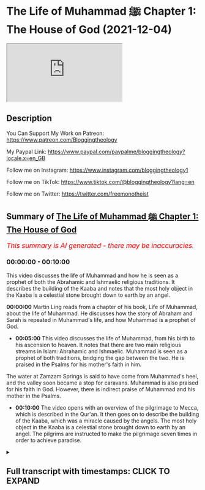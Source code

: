 # The Life of Muhammad ﷺ Chapter 1: The House of God (2021-12-04)

<iframe loading='lazy' allow='autoplay' src='https://www.youtube.com/embed/nGWuZcyGIvs'></iframe>

## Description

You Can Support My Work on Patreon:
https://www.patreon.com/Bloggingtheology

My Paypal Link: 
https://www.paypal.com/paypalme/bloggingtheology?locale.x=en_GB

Follow me on Instagram:
https://www.instagram.com/bloggingtheology1

Follow me on TikTok:
https://www.tiktok.com/@bloggingtheology?lang=en

Follow me on Twitter:
https://twitter.com/freemonotheist

## Summary of [The Life of Muhammad ﷺ Chapter 1: The House of God](https://www.youtube.com/watch?v=nGWuZcyGIvs)


*<span style="color:red; font-size:125%">This summary is AI generated - there may be inaccuracies</span>. [](/)*

### <a onclick="modifyYTiframeseektime('0')">00:00:00</a> - <a onclick="modifyYTiframeseektime('600')">00:10:00</a>

This video discusses the life of Muhammad and how he is seen as a prophet of both the Abrahamic and Ishmaelic religious traditions. It describes the building of the Kaaba and notes that the most holy object in the Kaaba is a celestial stone brought down to earth by an angel.

**<a onclick="modifyYTiframeseektime('0')">00:00:00</a>**  Martin Ling reads from a chapter of his book, Life of Muhammad, about the life of Muhammad. He discusses how the story of Abraham and Sarah is repeated in Muhammad's life, and how Muhammad is a prophet of God.
* **<a onclick="modifyYTiframeseektime('300')">00:05:00</a>** This video discusses the life of Muhammad, from his birth to his ascension to heaven. It notes that there are two main religious streams in Islam: Abrahamic and Ishmaelic. Muhammad is seen as a prophet of both traditions, bridging the gap between the two. He is praised in the Psalms for his mother's faith in him.

The water at Zamzam Springs is said to have come from Muhammad's heel, and the valley soon became a stop for caravans. Muhammad is also praised for his faith in God. However, there is indirect praise of Muhammad and his mother in the Psalms.
* **<a onclick="modifyYTiframeseektime('600')">00:10:00</a>** The video opens with an overview of the pilgrimage to Mecca, which is described in the Qur'an. It then goes on to describe the building of the Kaaba, which was a miracle caused by the angels. The most holy object in the Kaaba is a celestial stone brought down to earth by an angel. The pilgrims are instructed to make the pilgrimage seven times in order to achieve paradise.

<details><summary><h2>Full transcript with timestamps: CLICK TO EXPAND</h2></summary>

<a onclick="modifyYTiframeseektime('2')">0:00:02</a> in this video i'm going to be reading a  
<a onclick="modifyYTiframeseektime('4')">0:00:04</a> chapter from muhammad his life based on  
<a onclick="modifyYTiframeseektime('7')">0:00:07</a> the earliest sources by martin lings  
<a onclick="modifyYTiframeseektime('11')">0:00:11</a> this is a truly extraordinary biography  
<a onclick="modifyYTiframeseektime('15')">0:00:15</a> and on the inside cover it says the  
<a onclick="modifyYTiframeseektime('17')">0:00:17</a> following and i heartily endorse these  
<a onclick="modifyYTiframeseektime('19')">0:00:19</a> words  
<a onclick="modifyYTiframeseektime('20')">0:00:20</a> martin ling's life of muhammad is unlike  
<a onclick="modifyYTiframeseektime('24')">0:00:24</a> any other  
<a onclick="modifyYTiframeseektime('25')">0:00:25</a> based on arabic sources of the 8th and  
<a onclick="modifyYTiframeseektime('28')">0:00:28</a> 9th centuries  
<a onclick="modifyYTiframeseektime('30')">0:00:30</a> it owes the freshness and directness of  
<a onclick="modifyYTiframeseektime('33')">0:00:33</a> its approach to the words of the men and  
<a onclick="modifyYTiframeseektime('35')">0:00:35</a> women who heard muhammad speak and  
<a onclick="modifyYTiframeseektime('38')">0:00:38</a> witness the events of his life  
<a onclick="modifyYTiframeseektime('41')">0:00:41</a> martin lings has an unusual gift for  
<a onclick="modifyYTiframeseektime('44')">0:00:44</a> narrative  
<a onclick="modifyYTiframeseektime('46')">0:00:46</a> he has adopted a style which is at once  
<a onclick="modifyYTiframeseektime('49')">0:00:49</a> extremely readable and reflects both the  
<a onclick="modifyYTiframeseektime('51')">0:00:51</a> beauty and the simplicity and grandeur  
<a onclick="modifyYTiframeseektime('54')">0:00:54</a> of the story  
<a onclick="modifyYTiframeseektime('56')">0:00:56</a> the result is something that can be read  
<a onclick="modifyYTiframeseektime('58')">0:00:58</a> with equal enjoyment by those already  
<a onclick="modifyYTiframeseektime('61')">0:01:01</a> familiar with muhammad's life  
<a onclick="modifyYTiframeseektime('63')">0:01:03</a> and those coming to it for the first  
<a onclick="modifyYTiframeseektime('66')">0:01:06</a> time  
<a onclick="modifyYTiframeseektime('67')">0:01:07</a> and the book won a number of awards when  
<a onclick="modifyYTiframeseektime('70')">0:01:10</a> it was first published  
<a onclick="modifyYTiframeseektime('72')">0:01:12</a> so in this video i'm just going to read  
<a onclick="modifyYTiframeseektime('74')">0:01:14</a> chapter one each of the chapters in this  
<a onclick="modifyYTiframeseektime('76')">0:01:16</a> book uh is conveniently quite bite-sized  
<a onclick="modifyYTiframeseektime('79')">0:01:19</a> someone can read a chapter in each video  
<a onclick="modifyYTiframeseektime('82')">0:01:22</a> and i might just do that god willing so  
<a onclick="modifyYTiframeseektime('84')">0:01:24</a> in chapter one entitled the house of god  
<a onclick="modifyYTiframeseektime('89')">0:01:29</a> muhammad assad writes  
<a onclick="modifyYTiframeseektime('92')">0:01:32</a> the book of genesis  
<a onclick="modifyYTiframeseektime('94')">0:01:34</a> tells us that that abraham was childless  
<a onclick="modifyYTiframeseektime('97')">0:01:37</a> without the hope of children  
<a onclick="modifyYTiframeseektime('100')">0:01:40</a> and that one night god summoned him out  
<a onclick="modifyYTiframeseektime('103')">0:01:43</a> of his tent and said to him  
<a onclick="modifyYTiframeseektime('105')">0:01:45</a> look now towards heaven and count the  
<a onclick="modifyYTiframeseektime('108')">0:01:48</a> stars if thou art able to number them  
<a onclick="modifyYTiframeseektime('112')">0:01:52</a> and as abraham gazed up at the stars he  
<a onclick="modifyYTiframeseektime('115')">0:01:55</a> heard the voice say  
<a onclick="modifyYTiframeseektime('117')">0:01:57</a> so shall thy seed be  
<a onclick="modifyYTiframeseektime('121')">0:02:01</a> abraham's wife sarah was then 76 years  
<a onclick="modifyYTiframeseektime('125')">0:02:05</a> old he being 85 and long past the age of  
<a onclick="modifyYTiframeseektime('129')">0:02:09</a> child bearing  
<a onclick="modifyYTiframeseektime('131')">0:02:11</a> so she gave him her handmade hagar an  
<a onclick="modifyYTiframeseektime('134')">0:02:14</a> egyptian  
<a onclick="modifyYTiframeseektime('135')">0:02:15</a> that he might take her as his second  
<a onclick="modifyYTiframeseektime('138')">0:02:18</a> wife  
<a onclick="modifyYTiframeseektime('140')">0:02:20</a> but bitterness of feeling arose between  
<a onclick="modifyYTiframeseektime('142')">0:02:22</a> the mistress and the handmaid and hagar  
<a onclick="modifyYTiframeseektime('146')">0:02:26</a> fled from the anger of sarah and cried  
<a onclick="modifyYTiframeseektime('149')">0:02:29</a> to god in her distress  
<a onclick="modifyYTiframeseektime('153')">0:02:33</a> and he sent to her an angel with the  
<a onclick="modifyYTiframeseektime('155')">0:02:35</a> message  
<a onclick="modifyYTiframeseektime('157')">0:02:37</a> i will multiply thy seed exceedingly  
<a onclick="modifyYTiframeseektime('161')">0:02:41</a> that it shall not be numbered for  
<a onclick="modifyYTiframeseektime('163')">0:02:43</a> multitude  
<a onclick="modifyYTiframeseektime('165')">0:02:45</a> the angel also said to her behold thou  
<a onclick="modifyYTiframeseektime('168')">0:02:48</a> art with child and shall bear a son and  
<a onclick="modifyYTiframeseektime('172')">0:02:52</a> shall call his name ishmael  
<a onclick="modifyYTiframeseektime('175')">0:02:55</a> because the lord hath heard thy  
<a onclick="modifyYTiframeseektime('177')">0:02:57</a> affliction  
<a onclick="modifyYTiframeseektime('179')">0:02:59</a> then hagar returned to abraham and sarah  
<a onclick="modifyYTiframeseektime('182')">0:03:02</a> and told them what the angel had said  
<a onclick="modifyYTiframeseektime('185')">0:03:05</a> and when the birth took place abraham  
<a onclick="modifyYTiframeseektime('188')">0:03:08</a> named his son ishmael  
<a onclick="modifyYTiframeseektime('190')">0:03:10</a> which means god shall hear  
<a onclick="modifyYTiframeseektime('195')">0:03:15</a> when abraham had reached his 100th year  
<a onclick="modifyYTiframeseektime('198')">0:03:18</a> and sarah was 90 years old god spoke  
<a onclick="modifyYTiframeseektime('201')">0:03:21</a> again to abraham and promised him that  
<a onclick="modifyYTiframeseektime('204')">0:03:24</a> sarah also should bear him a son  
<a onclick="modifyYTiframeseektime('208')">0:03:28</a> who must be called isaac  
<a onclick="modifyYTiframeseektime('211')">0:03:31</a> fearing that his elder son might thereby  
<a onclick="modifyYTiframeseektime('213')">0:03:33</a> lose favor in the sight of god  
<a onclick="modifyYTiframeseektime('216')">0:03:36</a> abraham prayed  
<a onclick="modifyYTiframeseektime('218')">0:03:38</a> o that ishmael might live before thee  
<a onclick="modifyYTiframeseektime('221')">0:03:41</a> and god said to him  
<a onclick="modifyYTiframeseektime('224')">0:03:44</a> as for ishmael i have heard thee  
<a onclick="modifyYTiframeseektime('226')">0:03:46</a> behold i have blessed him and i will  
<a onclick="modifyYTiframeseektime('229')">0:03:49</a> make him a great nation  
<a onclick="modifyYTiframeseektime('232')">0:03:52</a> but my covenant will i establish with  
<a onclick="modifyYTiframeseektime('235')">0:03:55</a> isaac  
<a onclick="modifyYTiframeseektime('236')">0:03:56</a> which sarah shall bear unto thee at this  
<a onclick="modifyYTiframeseektime('239')">0:03:59</a> set time in the next year  
<a onclick="modifyYTiframeseektime('242')">0:04:02</a> that's genesis chapter 17 verse 20.  
<a onclick="modifyYTiframeseektime('247')">0:04:07</a> sarah gave birth to isaac and it was she  
<a onclick="modifyYTiframeseektime('250')">0:04:10</a> herself who suckled him  
<a onclick="modifyYTiframeseektime('252')">0:04:12</a> and when he was weaned she told abraham  
<a onclick="modifyYTiframeseektime('255')">0:04:15</a> that hagar and her son must no longer  
<a onclick="modifyYTiframeseektime('259')">0:04:19</a> remain in their household  
<a onclick="modifyYTiframeseektime('262')">0:04:22</a> and abraham was deeply grieved at this  
<a onclick="modifyYTiframeseektime('265')">0:04:25</a> on account of his love for ishmael but  
<a onclick="modifyYTiframeseektime('268')">0:04:28</a> again god spoke to him and told him to  
<a onclick="modifyYTiframeseektime('270')">0:04:30</a> follow the council of sarah and not to  
<a onclick="modifyYTiframeseektime('274')">0:04:34</a> grieve  
<a onclick="modifyYTiframeseektime('275')">0:04:35</a> and again he promised him the ishmael  
<a onclick="modifyYTiframeseektime('278')">0:04:38</a> should be blessed  
<a onclick="modifyYTiframeseektime('281')">0:04:41</a> not one  
<a onclick="modifyYTiframeseektime('282')">0:04:42</a> but two great nations were to look back  
<a onclick="modifyYTiframeseektime('285')">0:04:45</a> to abraham as their father  
<a onclick="modifyYTiframeseektime('288')">0:04:48</a> two great nations that is two guided  
<a onclick="modifyYTiframeseektime('292')">0:04:52</a> powers two instruments to work the will  
<a onclick="modifyYTiframeseektime('295')">0:04:55</a> of heaven  
<a onclick="modifyYTiframeseektime('297')">0:04:57</a> for god does not promise as a blessing  
<a onclick="modifyYTiframeseektime('299')">0:04:59</a> that which is profane  
<a onclick="modifyYTiframeseektime('302')">0:05:02</a> nor is there any greatness before god  
<a onclick="modifyYTiframeseektime('305')">0:05:05</a> except greatness in the spirit  
<a onclick="modifyYTiframeseektime('309')">0:05:09</a> abraham was thus the fountainhead of two  
<a onclick="modifyYTiframeseektime('312')">0:05:12</a> spiritual streams which must not flow  
<a onclick="modifyYTiframeseektime('315')">0:05:15</a> together  
<a onclick="modifyYTiframeseektime('317')">0:05:17</a> but each in its own course  
<a onclick="modifyYTiframeseektime('320')">0:05:20</a> and he entrusted hagar and ishmael to  
<a onclick="modifyYTiframeseektime('323')">0:05:23</a> the blessing of god and the care of his  
<a onclick="modifyYTiframeseektime('326')">0:05:26</a> angels in the certainty that all will be  
<a onclick="modifyYTiframeseektime('329')">0:05:29</a> well with them  
<a onclick="modifyYTiframeseektime('332')">0:05:32</a> two spiritual streams two religions two  
<a onclick="modifyYTiframeseektime('336')">0:05:36</a> worlds for god two circles therefore two  
<a onclick="modifyYTiframeseektime('340')">0:05:40</a> centers  
<a onclick="modifyYTiframeseektime('342')">0:05:42</a> a place is never holy through the choice  
<a onclick="modifyYTiframeseektime('344')">0:05:44</a> of man but because it has been chosen in  
<a onclick="modifyYTiframeseektime('348')">0:05:48</a> heaven  
<a onclick="modifyYTiframeseektime('350')">0:05:50</a> there were only there were two holy  
<a onclick="modifyYTiframeseektime('352')">0:05:52</a> centers within the orbit of abraham one  
<a onclick="modifyYTiframeseektime('355')">0:05:55</a> of these was at hand the other perhaps  
<a onclick="modifyYTiframeseektime('358')">0:05:58</a> he did not yet know  
<a onclick="modifyYTiframeseektime('360')">0:06:00</a> and it was to the other that hagar and  
<a onclick="modifyYTiframeseektime('363')">0:06:03</a> ishmael were guided  
<a onclick="modifyYTiframeseektime('365')">0:06:05</a> in a barren valley of arabia  
<a onclick="modifyYTiframeseektime('368')">0:06:08</a> some 40 camel days  
<a onclick="modifyYTiframeseektime('371')">0:06:11</a> south of canaan  
<a onclick="modifyYTiframeseektime('373')">0:06:13</a> the valley was called becca  
<a onclick="modifyYTiframeseektime('376')">0:06:16</a> some say on account of its narrowness  
<a onclick="modifyYTiframeseektime('379')">0:06:19</a> hills surrounded on all sides except for  
<a onclick="modifyYTiframeseektime('382')">0:06:22</a> three passes  
<a onclick="modifyYTiframeseektime('384')">0:06:24</a> one to the north one to the south and  
<a onclick="modifyYTiframeseektime('386')">0:06:26</a> one opening towards the red sea which is  
<a onclick="modifyYTiframeseektime('389')">0:06:29</a> 50 miles to the west  
<a onclick="modifyYTiframeseektime('392')">0:06:32</a> the books do not tell us how hagar and  
<a onclick="modifyYTiframeseektime('395')">0:06:35</a> her son reached becca  
<a onclick="modifyYTiframeseektime('398')">0:06:38</a> according to the traditions of the arabs  
<a onclick="modifyYTiframeseektime('400')">0:06:40</a> accepted by most muslims ishmael was  
<a onclick="modifyYTiframeseektime('403')">0:06:43</a> still a babe in arms when hagar brought  
<a onclick="modifyYTiframeseektime('406')">0:06:46</a> him to the valley of becker  
<a onclick="modifyYTiframeseektime('410')">0:06:50</a> perhaps some travellers took care of  
<a onclick="modifyYTiframeseektime('412')">0:06:52</a> them for the value was one was on one of  
<a onclick="modifyYTiframeseektime('415')">0:06:55</a> the great caravan routes sometimes  
<a onclick="modifyYTiframeseektime('418')">0:06:58</a> called the incense route  
<a onclick="modifyYTiframeseektime('421')">0:07:01</a> because perfumes and incense and such  
<a onclick="modifyYTiframeseektime('423')">0:07:03</a> wares were brought that way from south  
<a onclick="modifyYTiframeseektime('426')">0:07:06</a> arabia to the mediterranean  
<a onclick="modifyYTiframeseektime('429')">0:07:09</a> and no doubt hager was guided to leave  
<a onclick="modifyYTiframeseektime('431')">0:07:11</a> the caravan once the place was reached  
<a onclick="modifyYTiframeseektime('435')">0:07:15</a> it was not long before both mother and  
<a onclick="modifyYTiframeseektime('438')">0:07:18</a> son were overcome by thirst  
<a onclick="modifyYTiframeseektime('442')">0:07:22</a> to the point that hagar feared ishmael  
<a onclick="modifyYTiframeseektime('445')">0:07:25</a> was dying  
<a onclick="modifyYTiframeseektime('447')">0:07:27</a> according to the traditions of their  
<a onclick="modifyYTiframeseektime('449')">0:07:29</a> descendants he cried out to god from  
<a onclick="modifyYTiframeseektime('451')">0:07:31</a> where he lay in the sand and his mother  
<a onclick="modifyYTiframeseektime('454')">0:07:34</a> stood on a rock at the foot of a nearby  
<a onclick="modifyYTiframeseektime('458')">0:07:38</a> eminence to see if any help was in sight  
<a onclick="modifyYTiframeseektime('463')">0:07:43</a> seeing no one she hastened to another  
<a onclick="modifyYTiframeseektime('466')">0:07:46</a> point of vantage  
<a onclick="modifyYTiframeseektime('468')">0:07:48</a> but from there likewise not a soul was  
<a onclick="modifyYTiframeseektime('471')">0:07:51</a> to be seen  
<a onclick="modifyYTiframeseektime('473')">0:07:53</a> half distraught she passed seven times  
<a onclick="modifyYTiframeseektime('477')">0:07:57</a> in all between the two points  
<a onclick="modifyYTiframeseektime('480')">0:08:00</a> until at the end of her seventh course  
<a onclick="modifyYTiframeseektime('483')">0:08:03</a> as she sat for rest on the further rock  
<a onclick="modifyYTiframeseektime('487')">0:08:07</a> the angel spoke to her  
<a onclick="modifyYTiframeseektime('490')">0:08:10</a> in the words of the book of genesis  
<a onclick="modifyYTiframeseektime('494')">0:08:14</a> and god heard the voice of the lad and  
<a onclick="modifyYTiframeseektime('497')">0:08:17</a> the angel of the lord called to hagar  
<a onclick="modifyYTiframeseektime('500')">0:08:20</a> out of heaven and said to her  
<a onclick="modifyYTiframeseektime('503')">0:08:23</a> what elith the hagar  
<a onclick="modifyYTiframeseektime('505')">0:08:25</a> fear not for god hath heard the voice of  
<a onclick="modifyYTiframeseektime('508')">0:08:28</a> the lad where he is  
<a onclick="modifyYTiframeseektime('510')">0:08:30</a> arise and lift up the lad and hold him  
<a onclick="modifyYTiframeseektime('513')">0:08:33</a> in thy hand  
<a onclick="modifyYTiframeseektime('515')">0:08:35</a> for i will make him a great nation  
<a onclick="modifyYTiframeseektime('519')">0:08:39</a> and god opened her eyes  
<a onclick="modifyYTiframeseektime('521')">0:08:41</a> and she saw  
<a onclick="modifyYTiframeseektime('523')">0:08:43</a> a well of water  
<a onclick="modifyYTiframeseektime('526')">0:08:46</a> that's genesis chapter 21 verses 17  
<a onclick="modifyYTiframeseektime('530')">0:08:50</a> onwards  
<a onclick="modifyYTiframeseektime('532')">0:08:52</a> the water was a spring which god caused  
<a onclick="modifyYTiframeseektime('534')">0:08:54</a> to well up from the sand at the touch of  
<a onclick="modifyYTiframeseektime('537')">0:08:57</a> ishmael's heel  
<a onclick="modifyYTiframeseektime('539')">0:08:59</a> and thereafter the valley soon became a  
<a onclick="modifyYTiframeseektime('541')">0:09:01</a> halt for caravans by reason of the  
<a onclick="modifyYTiframeseektime('544')">0:09:04</a> excellence and abundance of the water  
<a onclick="modifyYTiframeseektime('548')">0:09:08</a> and the well was named zamzam  
<a onclick="modifyYTiframeseektime('553')">0:09:13</a> as to genesis  
<a onclick="modifyYTiframeseektime('555')">0:09:15</a> it is the book of isaac and his  
<a onclick="modifyYTiframeseektime('557')">0:09:17</a> descendants  
<a onclick="modifyYTiframeseektime('559')">0:09:19</a> not of abraham's other line  
<a onclick="modifyYTiframeseektime('562')">0:09:22</a> of ishmael it tells us  
<a onclick="modifyYTiframeseektime('565')">0:09:25</a> and god was with the lad and he grew and  
<a onclick="modifyYTiframeseektime('568')">0:09:28</a> dwelt in the wilderness and became an  
<a onclick="modifyYTiframeseektime('571')">0:09:31</a> archer  
<a onclick="modifyYTiframeseektime('573')">0:09:33</a> that's chapter 21 verse 17 17-20  
<a onclick="modifyYTiframeseektime('576')">0:09:36</a> after that it barely mentions his name  
<a onclick="modifyYTiframeseektime('579')">0:09:39</a> except to inform us that the two  
<a onclick="modifyYTiframeseektime('581')">0:09:41</a> brothers isaac and ishmael together  
<a onclick="modifyYTiframeseektime('584')">0:09:44</a> buried their father in hebron  
<a onclick="modifyYTiframeseektime('587')">0:09:47</a> and that some years later esau married  
<a onclick="modifyYTiframeseektime('590')">0:09:50</a> his cousin  
<a onclick="modifyYTiframeseektime('592')">0:09:52</a> the daughter of ishmael  
<a onclick="modifyYTiframeseektime('595')">0:09:55</a> but there is indirect praise of ishmael  
<a onclick="modifyYTiframeseektime('598')">0:09:58</a> and his mother in the psalm  
<a onclick="modifyYTiframeseektime('600')">0:10:00</a> which opens  
<a onclick="modifyYTiframeseektime('602')">0:10:02</a> how amiable are thy tabernacles o lord  
<a onclick="modifyYTiframeseektime('605')">0:10:05</a> of hosts  
<a onclick="modifyYTiframeseektime('607')">0:10:07</a> and which tells of the miracle of zamzam  
<a onclick="modifyYTiframeseektime('610')">0:10:10</a> as having been caused by their passing  
<a onclick="modifyYTiframeseektime('613')">0:10:13</a> through the valley  
<a onclick="modifyYTiframeseektime('615')">0:10:15</a> blessed is the man whose strength is in  
<a onclick="modifyYTiframeseektime('618')">0:10:18</a> thee in whose heart are the ways of them  
<a onclick="modifyYTiframeseektime('621')">0:10:21</a> who passing through the valley of baka  
<a onclick="modifyYTiframeseektime('625')">0:10:25</a> make it a well  
<a onclick="modifyYTiframeseektime('627')">0:10:27</a> that's psalm 84 verse 5 and 6.  
<a onclick="modifyYTiframeseektime('632')">0:10:32</a> when hagar and ishmael reached reached  
<a onclick="modifyYTiframeseektime('635')">0:10:35</a> their destination  
<a onclick="modifyYTiframeseektime('637')">0:10:37</a> abraham had still 75 years to live  
<a onclick="modifyYTiframeseektime('641')">0:10:41</a> and he visited his son in that holy  
<a onclick="modifyYTiframeseektime('643')">0:10:43</a> place to which hagar had been guided  
<a onclick="modifyYTiframeseektime('647')">0:10:47</a> the quran tells us that god showed him  
<a onclick="modifyYTiframeseektime('650')">0:10:50</a> the exact site  
<a onclick="modifyYTiframeseektime('652')">0:10:52</a> near to the well of zamzam  
<a onclick="modifyYTiframeseektime('655')">0:10:55</a> upon which he and ishmael must build a  
<a onclick="modifyYTiframeseektime('659')">0:10:59</a> sanctuary  
<a onclick="modifyYTiframeseektime('661')">0:11:01</a> and they were told how it must be built  
<a onclick="modifyYTiframeseektime('664')">0:11:04</a> its name  
<a onclick="modifyYTiframeseektime('665')">0:11:05</a> kaaba  
<a onclick="modifyYTiframeseektime('666')">0:11:06</a> cube is in virtue of its shape which is  
<a onclick="modifyYTiframeseektime('670')">0:11:10</a> approximately cubic  
<a onclick="modifyYTiframeseektime('672')">0:11:12</a> its four corners are four are towards  
<a onclick="modifyYTiframeseektime('675')">0:11:15</a> the four points of the compass  
<a onclick="modifyYTiframeseektime('678')">0:11:18</a> but the most holy object in that holy  
<a onclick="modifyYTiframeseektime('681')">0:11:21</a> place is a celestial stone which it is  
<a onclick="modifyYTiframeseektime('684')">0:11:24</a> said was brought by an angel to abraham  
<a onclick="modifyYTiframeseektime('688')">0:11:28</a> from the nearby hill abu kubays  
<a onclick="modifyYTiframeseektime('691')">0:11:31</a> where it had been preserved ever since  
<a onclick="modifyYTiframeseektime('694')">0:11:34</a> it had reached the earth  
<a onclick="modifyYTiframeseektime('697')">0:11:37</a> the prophet said it descended from  
<a onclick="modifyYTiframeseektime('699')">0:11:39</a> paradise whiter than milk  
<a onclick="modifyYTiframeseektime('702')">0:11:42</a> but the sins of the sons of adam made it  
<a onclick="modifyYTiframeseektime('705')">0:11:45</a> black  
<a onclick="modifyYTiframeseektime('707')">0:11:47</a> this black stone they built into the  
<a onclick="modifyYTiframeseektime('709')">0:11:49</a> eastern corner of the kaaba  
<a onclick="modifyYTiframeseektime('712')">0:11:52</a> and when the sanctuary was completed god  
<a onclick="modifyYTiframeseektime('714')">0:11:54</a> spoke again to abraham and made him  
<a onclick="modifyYTiframeseektime('717')">0:11:57</a> institute the right of pilgrimage to  
<a onclick="modifyYTiframeseektime('720')">0:12:00</a> becker  
<a onclick="modifyYTiframeseektime('722')">0:12:02</a> or mecca as it later came to be called  
<a onclick="modifyYTiframeseektime('726')">0:12:06</a> purify my house for those who go the  
<a onclick="modifyYTiframeseektime('729')">0:12:09</a> rounds of it and who stand beside it and  
<a onclick="modifyYTiframeseektime('732')">0:12:12</a> bow and make prostration and proclaim  
<a onclick="modifyYTiframeseektime('736')">0:12:16</a> unto men the pilgrimage that they may  
<a onclick="modifyYTiframeseektime('739')">0:12:19</a> come unto thee on foot and on every lean  
<a onclick="modifyYTiframeseektime('743')">0:12:23</a> camel out of every deep ravine  
<a onclick="modifyYTiframeseektime('747')">0:12:27</a> that's from the crown  
<a onclick="modifyYTiframeseektime('749')">0:12:29</a> now hagar had told abraham of her search  
<a onclick="modifyYTiframeseektime('753')">0:12:33</a> for help  
<a onclick="modifyYTiframeseektime('754')">0:12:34</a> and he made it part of the writer  
<a onclick="modifyYTiframeseektime('756')">0:12:36</a> pilgrimage that the pilgrims should pass  
<a onclick="modifyYTiframeseektime('759')">0:12:39</a> seven times between safar and mawa  
<a onclick="modifyYTiframeseektime('763')">0:12:43</a> for so the two eminences between which  
<a onclick="modifyYTiframeseektime('766')">0:12:46</a> she had passed came to be named  
<a onclick="modifyYTiframeseektime('770')">0:12:50</a> and later abraham prayed perhaps in  
<a onclick="modifyYTiframeseektime('773')">0:12:53</a> canaan looking around him at the rich  
<a onclick="modifyYTiframeseektime('776')">0:12:56</a> pastures and fields of corn and wheat  
<a onclick="modifyYTiframeseektime('780')">0:13:00</a> verily i have settled a line of mine  
<a onclick="modifyYTiframeseektime('783')">0:13:03</a> offspring in a toothless valley at thine  
<a onclick="modifyYTiframeseektime('787')">0:13:07</a> holy house  
<a onclick="modifyYTiframeseektime('789')">0:13:09</a> therefore incline unto them men's hearts  
<a onclick="modifyYTiframeseektime('792')">0:13:12</a> and sustain them with fruits that they  
<a onclick="modifyYTiframeseektime('796')">0:13:16</a> may be  
<a onclick="modifyYTiframeseektime('796')">0:13:16</a> thankful  
<a onclick="modifyYTiframeseektime('798')">0:13:18</a> that's the quran chapter 14  
<a onclick="modifyYTiframeseektime('801')">0:13:21</a> verse 37.  
<a onclick="modifyYTiframeseektime('804')">0:13:24</a> so this is a beautifully written book  
<a onclick="modifyYTiframeseektime('806')">0:13:26</a> martin ling's um as an englishman  
<a onclick="modifyYTiframeseektime('809')">0:13:29</a> himself a revert to islam  
<a onclick="modifyYTiframeseektime('813')">0:13:33</a> god willing i will read a chapter of  
<a onclick="modifyYTiframeseektime('816')">0:13:36</a> this in each succeeding video over the  
<a onclick="modifyYTiframeseektime('819')">0:13:39</a> coming weeks and maybe months  
<a onclick="modifyYTiframeseektime('822')">0:13:42</a> until next time  

</details>
